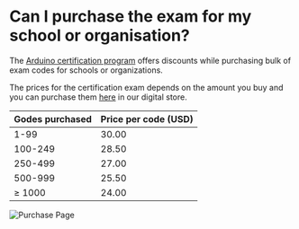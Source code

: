 # Can I purchase the exam for my school or organisation?

The [Arduino certification program](https://store.arduino.cc/digital/cert_fundamentals) offers discounts while purchasing bulk of exam codes for schools or organizations. 

The prices for the certification exam depends on the amount you buy and you can purchase them [here](https://store.arduino.cc/digital/cert_fundamentals) in our digital store.

Godes purchased | Price per code (USD)
-|-
1-99| 30.00
100-249| 28.50
250-499| 27.00
500-999| 25.50
≥ 1000| 24.00

![Purchase Page](/assets/imgs/CanIPurchaseTheExamForMySchoolOrOrganisation/1.png "Purchase Page")


